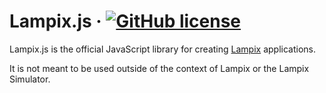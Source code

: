 # Lampix.js &middot; [![GitHub license](https://img.shields.io/badge/license-MIT-blue.svg)](https://github.com/lampix/lampix/blob/master/LICENSE)

Lampix.js is the official JavaScript library for creating [Lampix](https://lampix.com/) applications.

It is not meant to be used outside of the context of Lampix or the Lampix Simulator.
